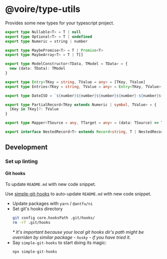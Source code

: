# @voire/type-utils

Provides some new types for your typescript project.

```ts
export type Nullable<T> = T | null
export type Optional<T> = T | undefined
export type Numeric = string | number

export type MaybePromise<T> = T | Promise<T>
export type MaybeArray<T> = T | T[]

export type ModelConstructor<TData, TModel = TData> = {
  new (data: TData): TModel
}

export type Entry<TKey = string, TValue = any> = [TKey, TValue]
export type Entries<TKey = string, TValue = any> = Entry<TKey, TValue>[]

export type DateISO = `${number}${number}${number}${number}-${number}${number}-${number}${number}T${number}${number}:${number}${number}:${number}${number}.${number}${number}${number}Z`

export type PartialRecord<TKey extends Numeric | symbol, TValue> = {
  [Key in TKey]?: TValue
}

export type Mapper<TSource = any, TTarget = any> = (data: TSource) => TTarget

export interface NestedRecord<T> extends Record<string, T | NestedRecord<T>> {}

```

## Development

### Set up linting

#### Git hooks

To update `README.md` with new code snippet.

Use [simple-git-hooks](https://github.com/toplenboren/simple-git-hooks) to auto-update `README.md` with new code snippet.

- Update packages with `yarn` / `@antfu/ni`
- Set git's hooks directory
  ```bash
  git config core.hooksPath .git/hooks/
  rm -rf .git/hooks
  ```
  _\* It's important because your local git hooks dir's path might be overriden by similar package - `husky` - if you have tried it._
- Say `simple-git-hooks` to start doing its magic:
  ```bash
  npx simple-git-hooks
  ```
